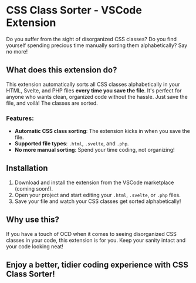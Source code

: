 # CSS Class Sorter - VSCode Extension

Do you suffer from the sight of disorganized CSS classes? Do you find yourself spending precious time manually sorting them alphabetically? Say no more!

## What does this extension do?

This extension automatically sorts all CSS classes alphabetically in your HTML, Svelte, and PHP files **every time you save the file**. It's perfect for anyone who wants clean, organized code without the hassle. Just save the file, and voilà! The classes are sorted.

### Features:
- **Automatic CSS class sorting**: The extension kicks in when you save the file.
- **Supported file types**: `.html`, `.svelte`, and `.php`.
- **No more manual sorting**: Spend your time coding, not organizing!

## Installation

1. Download and install the extension from the VSCode marketplace (coming soon!).
2. Open your project and start editing your `.html`, `.svelte`, or `.php` files.
3. Save your file and watch your CSS classes get sorted alphabetically!

## Why use this?

If you have a touch of OCD when it comes to seeing disorganized CSS classes in your code, this extension is for you. Keep your sanity intact and your code looking neat!

## Enjoy a better, tidier coding experience with CSS Class Sorter!
